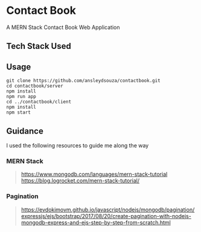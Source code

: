 # Contact Book
 A MERN Stack Contact Book Web Application

## Tech Stack Used

## Usage
```
git clone https://github.com/ansleydsouza/contactbook.git
cd contactbook/server
npm install
npm run app
cd ../contactbook/client
npm install
npm start
```

## Guidance

I used the following resources to guide me along the way
### MERN Stack
>https://www.mongodb.com/languages/mern-stack-tutorial
>https://blog.logrocket.com/mern-stack-tutorial/
### Pagination
>https://evdokimovm.github.io/javascript/nodejs/mongodb/pagination/expressjs/ejs/bootstrap/2017/08/20/create-pagination-with-nodejs-mongodb-express-and-ejs-step-by-step-from-scratch.html
